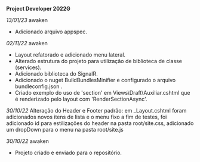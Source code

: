 **Project Developer 2022G**

<em>13/01/23</em> awaken
- Adicionado arquivo appspec.

<em>02/11/22</em> awaken
- Layout refatorado e adicionado menu lateral.
- Alterado estrutura do projeto para utilização de biblioteca de classe (services).
- Adicionado biblioteca do SignalR.
- Adicionado o nuget BuildBundlesMinifier e configurado o arquivo bundleconfig.json .
- Criado exemplo do uso de 'section' em Views\Draft\Auxiliar.cshtml que é renderizado pelo layout com 'RenderSectionAsync'.


<em>30/10/22</em> Alteração do Header e Footer padrão:
em _Layout.cshtml foram adicionados novos itens de lista e o menu fixo a fim de testes,
foi adicionado id para estilizações do header na pasta root/site.css,
adicionado um dropDown para o menu na pasta root/site.js

<em>30/10/22</em> awaken
- Projeto criado e enviado para o repositório.